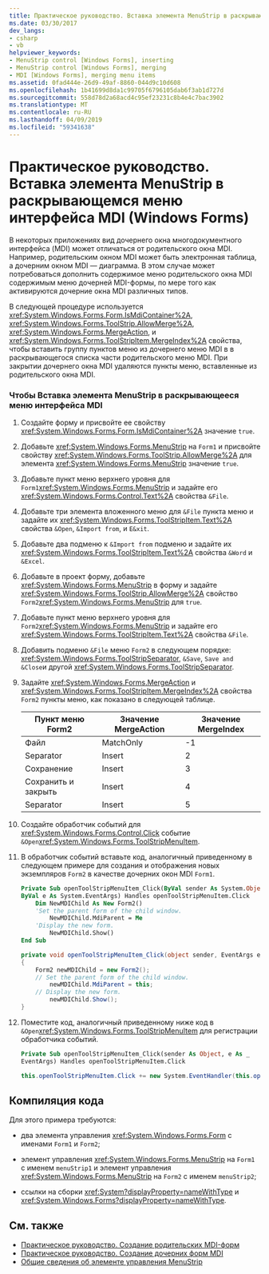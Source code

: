 ```yaml
---
title: Практическое руководство. Вставка элемента MenuStrip в раскрывающемся меню интерфейса MDI (Windows Forms)
ms.date: 03/30/2017
dev_langs:
- csharp
- vb
helpviewer_keywords:
- MenuStrip control [Windows Forms], inserting
- MenuStrip control [Windows Forms], merging
- MDI [Windows Forms], merging menu items
ms.assetid: 0fad444e-26d9-49af-8860-044d9c10d608
ms.openlocfilehash: 1b41699d8da1c99705f6796105dab6f3ab1d727d
ms.sourcegitcommit: 558d78d2a68acd4c95ef23231c8b4e4c7bac3902
ms.translationtype: MT
ms.contentlocale: ru-RU
ms.lasthandoff: 04/09/2019
ms.locfileid: "59341638"
---
```

# <a name="how-to-insert-a-menustrip-into-an-mdi-drop-down-menu-windows-forms"></a>Практическое руководство. Вставка элемента MenuStrip в раскрывающемся меню интерфейса MDI (Windows Forms)
В некоторых приложениях вид дочернего окна многодокументного интерфейса (MDI) может отличаться от родительского окна MDI. Например, родительским окном MDI может быть электронная таблица, а дочерним окном MDI — диаграмма. В этом случае может потребоваться дополнить содержимое меню родительского окна MDI содержимым меню дочерней MDI-формы, по мере того как активируются дочерние окна MDI различных типов.  
  
 В следующей процедуре используется <xref:System.Windows.Forms.Form.IsMdiContainer%2A>, <xref:System.Windows.Forms.ToolStrip.AllowMerge%2A>, <xref:System.Windows.Forms.MergeAction>, и <xref:System.Windows.Forms.ToolStripItem.MergeIndex%2A> свойства, чтобы вставить группу пунктов меню из дочернего меню MDI в в раскрывающегося списка части родительского меню MDI. При закрытии дочернего окна MDI удаляются пункты меню, вставленные из родительского окна MDI.  
  
### <a name="to-insert-a-menustrip-into-an-mdi-drop-down-menu"></a>Чтобы Вставка элемента MenuStrip в раскрывающееся меню интерфейса MDI  
  
1. Создайте форму и присвойте ее свойству <xref:System.Windows.Forms.Form.IsMdiContainer%2A> значение `true`.  
  
2. Добавьте <xref:System.Windows.Forms.MenuStrip> на `Form1` и присвойте свойству <xref:System.Windows.Forms.ToolStrip.AllowMerge%2A> для элемента <xref:System.Windows.Forms.MenuStrip> значение `true`.  
  
3. Добавьте пункт меню верхнего уровня для `Form1`<xref:System.Windows.Forms.MenuStrip> и задайте его <xref:System.Windows.Forms.Control.Text%2A> свойства `&File`.  
  
4. Добавьте три элемента вложенного меню для `&File` пункта меню и задайте их <xref:System.Windows.Forms.ToolStripItem.Text%2A> свойства `&Open`, `&Import from`, и `E&xit`.  
  
5. Добавьте два подменю к `&Import from` подменю и задайте их <xref:System.Windows.Forms.ToolStripItem.Text%2A> свойства `&Word` и `&Excel`.  
  
6. Добавьте в проект форму, добавьте <xref:System.Windows.Forms.MenuStrip> в форму и задайте <xref:System.Windows.Forms.ToolStrip.AllowMerge%2A> свойство `Form2`<xref:System.Windows.Forms.MenuStrip> для `true`.  
  
7. Добавьте пункт меню верхнего уровня для `Form2`<xref:System.Windows.Forms.MenuStrip> и задайте его <xref:System.Windows.Forms.ToolStripItem.Text%2A> свойства `&File`.  
  
8. Добавить подменю `&File` меню `Form2` в следующем порядке: <xref:System.Windows.Forms.ToolStripSeparator>, `&Save`, `Save and &Close`и другой <xref:System.Windows.Forms.ToolStripSeparator>.  
  
9. Задайте <xref:System.Windows.Forms.MergeAction> и <xref:System.Windows.Forms.ToolStripItem.MergeIndex%2A> свойства `Form2` пункты меню, как показано в следующей таблице.  
  
    |Пункт меню Form2|Значение MergeAction|Значение MergeIndex|  
    |---------------------|-----------------------|----------------------|  
    |Файл|MatchOnly|-1|  
    |Separator|Insert|2|  
    |Сохранение|Insert|3|  
    |Сохранить и закрыть|Insert|4|  
    |Separator|Insert|5|  
  
10. Создайте обработчик событий для <xref:System.Windows.Forms.Control.Click> событие `&Open`<xref:System.Windows.Forms.ToolStripMenuItem>.  
  
11. В обработчик событий вставьте код, аналогичный приведенному в следующем примере для создания и отображения новых экземпляров `Form2` в качестве дочерних окон MDI `Form1`.  
  
    ```vb  
    Private Sub openToolStripMenuItem_Click(ByVal sender As System.Object, _  
    ByVal e As System.EventArgs) Handles openToolStripMenuItem.Click  
        Dim NewMDIChild As New Form2()  
        'Set the parent form of the child window.  
            NewMDIChild.MdiParent = Me  
        'Display the new form.  
            NewMDIChild.Show()  
    End Sub  
    ```  
  
    ```csharp  
    private void openToolStripMenuItem_Click(object sender, EventArgs e)  
    {  
        Form2 newMDIChild = new Form2();  
        // Set the parent form of the child window.  
            newMDIChild.MdiParent = this;  
        // Display the new form.  
            newMDIChild.Show();  
    }  
    ```  
  
12. Поместите код, аналогичный приведенному ниже код в `&Open`<xref:System.Windows.Forms.ToolStripMenuItem> для регистрации обработчика событий.  
  
    ```vb  
    Private Sub openToolStripMenuItem_Click(sender As Object, e As _  
    EventArgs) Handles openToolStripMenuItem.Click  
    ```  
  
    ```csharp  
    this.openToolStripMenuItem.Click += new System.EventHandler(this.openToolStripMenuItem_Click);  
    ```  
  
## <a name="compiling-the-code"></a>Компиляция кода  
 Для этого примера требуются:  
  
-   два элемента управления <xref:System.Windows.Forms.Form> с именами `Form1` и `Form2`;  
  
-   элемент управления <xref:System.Windows.Forms.MenuStrip> на `Form1` с именем `menuStrip1` и элемент управления <xref:System.Windows.Forms.MenuStrip> на `Form2` с именем `menuStrip2`;  
  
-   ссылки на сборки <xref:System?displayProperty=nameWithType> и <xref:System.Windows.Forms?displayProperty=nameWithType>.  
  
## <a name="see-also"></a>См. также

- [Практическое руководство. Создание родительских MDI-форм](../advanced/how-to-create-mdi-parent-forms.md)
- [Практическое руководство. Создание дочерних форм MDI](../advanced/how-to-create-mdi-child-forms.md)
- [Общие сведения об элементе управления MenuStrip](menustrip-control-overview-windows-forms.md)
